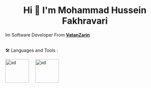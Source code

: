 

<h1 align="center">Hi 👋 I'm Mohammad Hussein Fakhravari</h1>

Im Software Developer From **<a target="_blank" href='https://www.vatanzarin.com/'>VatanZarin</a>**
<br /><br />


🛠 Languages and Tools :
<p align="left" dir="auto"> 
<img src="https://github.com/fakhravari/fakhravari/assets/4311975/ba07f3d6-22ef-481c-bba4-4dd4f8fec012" alt="xd" width="75" height="75">
&nbsp;&nbsp;&nbsp;
<img src="https://github.com/fakhravari/fakhravari/assets/4311975/fc9e3955-8c80-475b-9974-f1bafff220bc" alt="xd" width="75" height="75">
&nbsp;&nbsp;&nbsp;
  
</p>
